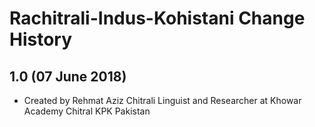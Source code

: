 Rachitrali-Indus-Kohistani Change History
=======================

1.0 (07 June 2018)
-----------------

* Created by Rehmat Aziz Chitrali Linguist and Researcher at Khowar Academy Chitral KPK Pakistan

